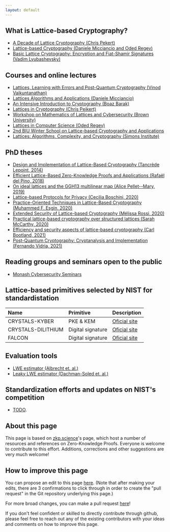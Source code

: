 ```yaml
---
layout: default
---
```


## What is Lattice-based Cryptography?
- [A Decade of Lattice Cryptography (Chris Pekert)](https://eprint.iacr.org/2015/939.pdf)
- [Lattice-based Cryptography (Daniele Micciancio and Oded Regev)](https://cims.nyu.edu/~regev/papers/pqc.pdf)
- [Basic Lattice Cryptography: Encryption and Fiat-Shamir Signatures (Vadim Lyubashevsky)](https://drive.google.com/file/d/1JTdW5ryznp-dUBBjN12QbvWz9R41NDGU/view?usp=sharing)

## Courses and online lectures
- [Lattices, Learning with Errors and Post-Quantum Cryptography (Vinod Vaikuntanathan)](http://people.csail.mit.edu/vinodv/CS294/)
- [Lattices Algorithms and Applications (Daniele Micciancio)](https://cseweb.ucsd.edu/classes/fa21/cse206A-a/)
- [An Intensive Introduction to Cryptography (Boaz Barak)](https://intensecrypto.org/public/index.html)
- [Lattices in Cryptography (Chris Peikert)](https://web.eecs.umich.edu/~cpeikert/lic15/index.html)
- [Workshop on Mathematics of Lattices and Cybersecurity (Brown University)](https://icerm.brown.edu/topical_workshops/tw15-7-mlc/#lecturevideos)
- [Lattices in Computer Science (Oded Regev)](https://cims.nyu.edu/~regev/teaching/lattices_fall_2009/index.html)
- [2nd BIU Winter School on Lattice-based Cryptography and Applications](https://cyber.biu.ac.il/event/the-2nd-biu-winter-school/)
- [Lattices: Algorithms, Complexity, and Cryptography (Simons Institute)](https://simons.berkeley.edu/programs/lattices2020)

## PhD theses
- [Design and Implementation of Lattice-Based Cryptography (Tancrède Lepoint, 2014)](https://tlepoint.github.io/phd/lepoint-phd-thesis.pdf)
- [Efficient Lattice-Based Zero-Knowledge Proofs and Applications (Rafaël del Pino, 2018)](https://tel.archives-ouvertes.fr/tel-02445482/document)
- [On ideal lattices and the GGH13 multilinear map (Alice Pellet--Mary, 2019)](https://apelletm.pages.math.cnrs.fr/page-perso/documents/articles/PhD_thesis.pdf)
- [Lattice-based Protocols for Privacy (Cecilia Boschini, 2020)](https://doc.rero.ch/record/328567/files/2020INFO002.pdf)
- [Practice-Oriented Techniques in Lattice-Based Cryptography (Muhammed F. Esgin, 2020)](https://bridges.monash.edu/articles/thesis/Practice-Oriented_Techniques_in_Lattice-Based_Cryptography/12279728)
- [Extended Security of Lattice-based Cryptography (Mélissa Rossi, 2020)](https://www.di.ens.fr/~mrossi/docs/thesis.pdf)
- [Practical lattice-based cryptography over structured lattices (Sarah McCarthy, 2020)](https://pureadmin.qub.ac.uk/ws/portalfiles/portal/211831925/thesis.pdf)
- [Efficiency and security aspects of lattice-based cryptography (Carl Bootland, 2021)](https://www.esat.kuleuven.be/cosic/publications/thesis-399.pdf)
- [Post-Quantum Cryptography: Cryptanalysis and Implementation (Fernando Vidria, 2021)](https://fundamental.domains/2021virdiafphd.pdf)

## Reading groups and seminars open to the public
- [Monash Cybersecurity Seminars](https://www.monash.edu/it/ssc/cybersecurity/seminars)
  
## Lattice-based primitives selected by NIST for standardistation

| Name | Primitive | Description |
| :----------- | :------- | :------- |
| CRYSTALS-KYBER     | PKE & KEM         | [Oficial site](https://pq-crystals.org/)|
| CRYSTALS-DILITHIUM | Digital signature | [Oficial site](https://pq-crystals.org/dilithium/index.shtml)|
| FALCON             | Digital signature | [Oficial site](https://falcon-sign.info/) |

## Evaluation tools
- [LWE estimator (Albrecht et. al.)](https://estimate-all-the-lwe-ntru-schemes.github.io/docs/)
- [Leaky LWE estimator (Dachman-Soled et. al.)](https://github.com/lducas/leaky-LWE-Estimator)

## Standardization efforts and updates on NIST's competition

- [TODO](./another-page.html).

<!--
## Implementations of Cryptographic Primitives Based on Lattices
| Name                      | Language    | Description  |
|---------------------------|-------------|--------------|
| [todo]                    | todo         | todo        |

[todo]: https://github.com/todo
-->


## About this page

This page is based on [zkp.science](https://zkp.science/)'s page, which host a number of resources and references on Zero-Knowledge Proofs. Everyone is welcome to contribute to this effort. Additions, corrections and other suggestions are very much welcome!

## How to improve this page

 You can propose an edit to this page [here](https://github.com/octaviopk9/lattice-based-cryptography). (Note that after making your edits, there are 3 confirmations to click through in order to create the "pull request" in the Git repository underlying this page.)

For more broad changes, you can make a pull request [here](https://github.com/octaviopk9/lattice-based-cryptography)!

If you don't feel confident or skilled to directly contribute through github, please feel free to reach out any of the existing contributors with your ideas and comments on how to improve this page.